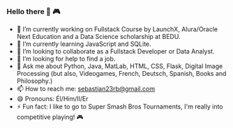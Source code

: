 ### Hello there 👋 :video_game:


- 🔭 I’m currently working on Fullstack Course by LaunchX, Alura/Oracle Next Education and a Data Science scholarship at BEDU.
- 🌱 I’m currently learning JavaScript and SQLite.
- 👯 I’m looking to collaborate as a Fullstack Developer or Data Analyst.
- 🤔 I’m looking for help to find a job. 
- 💬 Ask me about Python, Java, MatLab, HTML, CSS, Flask, Digital Image Processing (but also, Videogames, French, Deutsch, Spanish, Books and Philosophy.)
- 📫 How to reach me: sebastian23rb@gmail.com
- 😄 Pronouns: Él/Him/Il/Er
- ⚡ Fun fact: I like to go to Super Smash Bros Tournaments, I'm really into competitive playing! :video_game:
